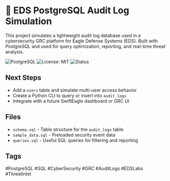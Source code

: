 # 🦅 EDS PostgreSQL Audit Log Simulation

This project simulates a lightweight audit log database used in a cybersecurity GRC platform for Eagle Defense Systems (EDS). Built with PostgreSQL and used for query optimization, reporting, and real-time threat analysis.

![PostgreSQL](https://img.shields.io/badge/DB-PostgreSQL-blue)
![License: MIT](https://img.shields.io/badge/License-MIT-yellow.svg)
![Status](https://img.shields.io/badge/status-active-brightgreen)

## Next Steps

- Add a `users` table and simulate multi-user access behavior
- Create a Python CLI to query or insert into `audit_logs`
- Integrate with a future SwiftEagle dashboard or GRC UI

## Files
- `schema.sql` - Table structure for the `audit_logs` table
- `sample_data.sql` - Preloaded security event data
- `queries.sql` - Useful SQL queries for filtering and reporting

## Tags
#PostgreSQL #SQL #CyberSecurity #GRC #AuditLogs #EDSLabs #ThreatIntel
